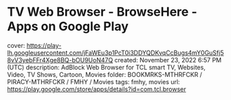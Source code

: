 # TV Web Browser - BrowseHere - Apps on Google Play

cover: https://play-lh.googleusercontent.com/jFaWEu3p1PcT0i3DDYQDKvqCcBugs4mY0GuSfj58vV3yebFFr4Xge8BQ-bOU9UoN47Q
created: November 23, 2022 6:57 PM (UTC)
description: AdBlock Web Browser for TCL smart TV, Websites, Video, TV Shows, Cartoon, Movies
folder: BOOKMRKS-MTHRFCKR / PIRACY-MTHRFCKR / FMHY / Movies
tags: fmhy, movies
url: https://play.google.com/store/apps/details?id=com.tcl.browser
